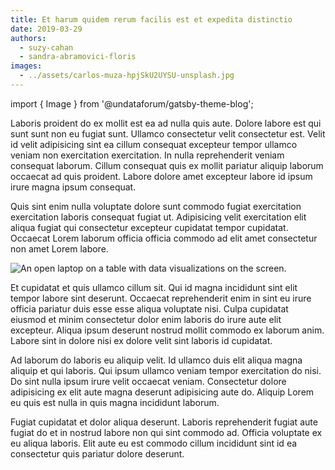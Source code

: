 ```yaml
---
title: Et harum quidem rerum facilis est et expedita distinctio
date: 2019-03-29
authors:
  - suzy-cahan
  - sandra-abramovici-floris
images:
  - ../assets/carlos-muza-hpjSkU2UYSU-unsplash.jpg
---
```


import { Image } from '@undataforum/gatsby-theme-blog';

Laboris proident do ex mollit est ea ad nulla quis aute. Dolore labore est qui
sunt sunt non eu fugiat sunt. Ullamco consectetur velit consectetur est. Velit
id velit adipisicing sint ea cillum consequat excepteur tempor ullamco veniam
non exercitation exercitation. In nulla reprehenderit veniam consequat laborum.
Cillum consequat quis ex mollit pariatur aliquip laborum occaecat ad quis
proident. Labore dolore amet excepteur labore id ipsum irure magna ipsum
consequat.

Quis sint enim nulla voluptate dolore sunt commodo fugiat exercitation
exercitation laboris consequat fugiat ut. Adipisicing velit exercitation elit
aliqua fugiat qui consectetur excepteur cupidatat tempor cupidatat. Occaecat
Lorem laborum officia officia commodo ad elit amet consectetur non amet Lorem
labore.

<Image
  fluid={props.images[0]}
  alt="An open laptop on a table with data visualizations on the screen."
  title="Laptops are very important tools for statisticians."
/>

Et cupidatat et quis ullamco cillum sit. Qui id magna incididunt sint elit
tempor labore sint deserunt. Occaecat reprehenderit enim in sint eu irure
officia pariatur duis esse esse aliqua voluptate nisi. Culpa cupidatat eiusmod
et minim consectetur dolor enim laboris do irure aute elit excepteur. Aliqua
ipsum deserunt nostrud mollit commodo ex laborum anim. Labore sint in dolore
nisi ex dolore velit sint laboris id cupidatat.

Ad laborum do laboris eu aliquip velit. Id ullamco duis elit aliqua magna
aliquip et qui laboris. Qui ipsum ullamco veniam tempor exercitation do nisi. Do
sint nulla ipsum irure velit occaecat veniam. Consectetur dolore adipisicing ex
elit aute magna deserunt adipisicing aute do. Aliquip Lorem eu quis est nulla in
quis magna incididunt laborum.

Fugiat cupidatat et dolor aliqua deserunt. Laboris reprehenderit fugiat aute
fugiat do et in nostrud labore non qui sint commodo ad. Officia voluptate ex eu
aliqua laboris. Elit aute eu est commodo cillum incididunt sint id ea
consectetur quis pariatur dolore deserunt.
